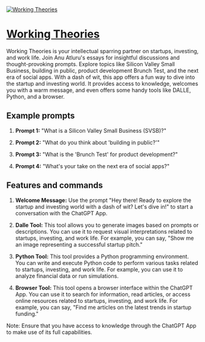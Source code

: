 [![Working Theories](https://files.oaiusercontent.com/file-sM6obtkCHXIzniTqoGBw8Sby?se=2123-10-17T18%3A23%3A01Z&sp=r&sv=2021-08-06&sr=b&rscc=max-age%3D31536000%2C%20immutable&rscd=attachment%3B%20filename%3De83abb1b-d15e-4667-b3a3-a051cd55df1d_1024x1024.jpg&sig=KpRygO8wYVY04g/y1FjTfu8ftcw38FJTmmJCJa/npoQ%3D)](https://chat.openai.com/g/g-eBL2n3Kdn-working-theories)

# [Working Theories](https://chat.openai.com/g/g-eBL2n3Kdn-working-theories)

Working Theories is your intellectual sparring partner on startups, investing, and work life. Join Anu Atluru's essays for insightful discussions and thought-provoking prompts. Explore topics like Silicon Valley Small Business, building in public, product development Brunch Test, and the next era of social apps. With a dash of wit, this app offers a fun way to dive into the startup and investing world. It provides access to knowledge, welcomes you with a warm message, and even offers some handy tools like DALLE, Python, and a browser.

## Example prompts

1. **Prompt 1:** "What is a Silicon Valley Small Business (SVSB)?"

2. **Prompt 2:** "What do you think about 'building in public?'"

3. **Prompt 3:** "What is the 'Brunch Test' for product development?"

4. **Prompt 4:** "What's your take on the next era of social apps?"

## Features and commands

1. **Welcome Message:** Use the prompt "Hey there! Ready to explore the startup and investing world with a dash of wit? Let's dive in!" to start a conversation with the ChatGPT App.

2. **Dalle Tool:** This tool allows you to generate images based on prompts or descriptions. You can use it to request visual interpretations related to startups, investing, and work life. For example, you can say, "Show me an image representing a successful startup pitch."

3. **Python Tool:** This tool provides a Python programming environment. You can write and execute Python code to perform various tasks related to startups, investing, and work life. For example, you can use it to analyze financial data or run simulations.

4. **Browser Tool:** This tool opens a browser interface within the ChatGPT App. You can use it to search for information, read articles, or access online resources related to startups, investing, and work life. For example, you can say, "Find me articles on the latest trends in startup funding."

Note: Ensure that you have access to knowledge through the ChatGPT App to make use of its full capabilities.